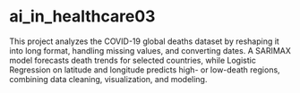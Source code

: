 # ai_in_healthcare03
This project analyzes the COVID-19 global deaths dataset by reshaping it into long format, handling missing values, and converting dates. A SARIMAX model forecasts death trends for selected countries, while Logistic Regression on latitude and longitude predicts high- or low-death regions, combining data cleaning, visualization, and modeling.
